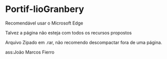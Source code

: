 # Portif-lioGranbery

Recomendável usar o Microsoft Edge

Talvez a página não esteja com todos os recursos propostos

Arquivo Zipado em .rar, não recomendo descompactar fora de uma página.

ass:João Marcos Fierro

